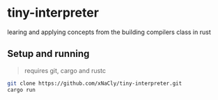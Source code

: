 # tiny-interpreter

learing and applying concepts from the building compilers class in rust

## Setup and running

> requires git, cargo and rustc

```bash
git clone https://github.com/xNaCly/tiny-interpreter.git
cargo run
```
